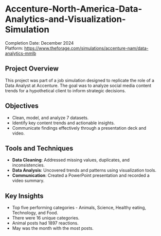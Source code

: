 # Accenture-North-America-Data-Analytics-and-Visualization-Simulation
Completion Date: December 2024  
Platform: https://www.theforage.com/simulations/accenture-nam/data-analytics-mmlb 

## Project Overview
This project was part of a job simulation designed to replicate the role of a Data Analyst at Accenture. The goal was to analyze social media content trends for a hypothetical client to inform strategic decisions.

## Objectives
- Clean, model, and analyze 7 datasets.
- Identify key content trends and actionable insights.
- Communicate findings effectively through a presentation deck and video.

## Tools and Techniques
- **Data Cleaning**: Addressed missing values, duplicates, and inconsistencies.
- **Data Analysis**: Uncovered trends and patterns using visualization tools.
- **Communication**: Created a PowerPoint presentation and recorded a video summary.

## Key Insights
- Top five performing categories - Animals, Science, Healthy eating, Technology, and Food.
- There were 16 unique categories.
- Animal posts had 1897 reactions.
- May was the month with the most posts.

